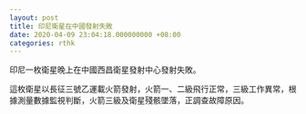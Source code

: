 ```yaml
---
layout: post
title: 印尼衛星在中國發射失敗
date: 2020-04-09 23:04:18.000000000 +08:00
categories: rthk
---
```


印尼一枚衛星晚上在中國西昌衛星發射中心發射失敗。

這枚衛星以長征三號乙運載火箭發射，火箭一、二級飛行正常，三級工作異常，根據測量數據監視判斷，火箭三級及衛星殘骸墜落，正調查故障原因。
